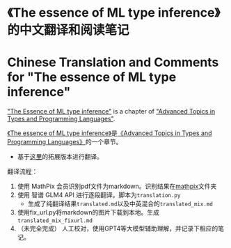 # 《The essence of ML type inference》的中文翻译和阅读笔记

# Chinese Translation and Comments for "The essence of ML type inference"

["The Essence of ML type inference"](http://cristal.inria.fr/attapl/) is a chapter of ["Advanced Topics in Types and Programming Languages"](https://www.cis.upenn.edu/~bcpierce/attapl/index.html). 


[《The essence of ML type inference》](http://cristal.inria.fr/attapl/)是[《Advanced Topics in Types and Programming Languages》](https://www.cis.upenn.edu/~bcpierce/attapl/index.html)的一个章节。

- 基于[这里](http://cristal.inria.fr/attapl/)的拓展版本进行翻译。

翻译流程：

1. 使用 MathPix 会员识别pdf文件为markdown。识别结果在[mathpix](mathpix/)文件夹
2. 使用 智谱 GLM4 API 进行逐段翻译。脚本为`translation.py`
   - 生成了纯翻译结果`translated.md`以及中英混合的`translated_mix.md`
3. 使用fix_url.py将markdown的图片下载到本地。生成`translated_mix_fixurl.md`
4. （未完全完成） 人工校对，使用GPT4等大模型辅助理解，并记录下相应的笔记。
